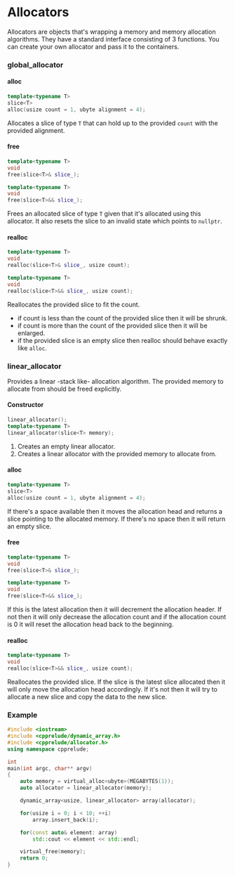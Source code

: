 # Allocators

Allocators are objects that's wrapping a memory and memory allocation algorithms. They have a standard interface consisting of 3 functions. You can create your own allocator and pass it to the containers.

### global_allocator
#### alloc
```C++
template<typename T>
slice<T>
alloc(usize count = 1, ubyte alignment = 4);
```

Allocates a slice of type `T` that can hold up to the provided `count` with the provided alignment.

#### free
```C++
template<typename T>
void
free(slice<T>& slice_);

template<typename T>
void
free(slice<T>&& slice_);
```

Frees an allocated slice of type `T` given that it's allocated using this allocator. It also resets the slice to an invalid state which points to `nullptr`.

#### realloc
```C++
template<typename T>
void
realloc(slice<T>& slice_, usize count);

template<typename T>
void
realloc(slice<T>&& slice_, usize count);
```

Reallocates the provided slice to fit the count.
* if count is less than the count of the provided slice then it will be shrunk.
* if count is more than the count of the provided slice then it will be enlarged.
* if the provided slice is an empty slice then realloc should behave exactly like `alloc`.

### linear_allocator
Provides a linear -stack like- allocation algorithm. The provided memory to allocate from should be freed explicitly.

#### Constructor
```C++
linear_allocator();
template<typename T>
linear_allocator(slice<T> memory);
```

1. Creates an empty linear allocator.
2. Creates a linear allocator with the provided memory to allocate from.

#### alloc
```C++
template<typename T>
slice<T>
alloc(usize count = 1, ubyte alignment = 4);
```

If there's a space available then it moves the allocation head and returns a slice pointing to the allocated memory. If there's no space then it will return an empty slice.

#### free

```C++
template<typename T>
void
free(slice<T>& slice_);

template<typename T>
void
free(slice<T>&& slice_);
```

If this is the latest allocation then it will decrement the allocation header. If not then it will only decrease the allocation count and if the allocation count is 0 it will reset the allocation head back to the beginning.

#### realloc

```C++
template<typename T>
void
realloc(slice<T>&& slice_, usize count);
```

Reallocates the provided slice. If the slice is the latest slice allocated then it will only move the allocation head accordingly. If it's not then it will try to allocate a new slice and copy the data to the new slice.

### Example

```C++
#include <iostream>
#include <cpprelude/dynamic_array.h>
#include <cpprelude/allocator.h>
using namespace cpprelude;

int
main(int argc, char** argv)
{
	auto memory = virtual_alloc<ubyte>(MEGABYTES(1));
	auto allocator = linear_allocator(memory);

	dynamic_array<usize, linear_allocator> array(allocator);

	for(usize i = 0; i < 10; ++i)
		array.insert_back(i);

	for(const auto& element: array)
		std::cout << element << std::endl;

	virtual_free(memory);
	return 0;
}
```
